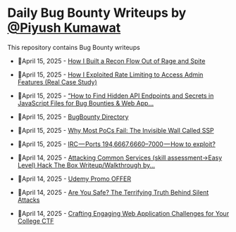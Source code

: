 # Daily Bug Bounty Writeups by [@Piyush Kumawat](https://twitter.com/piyush_supiy) 
This repository contains Bug Bounty writeups

<!-- BLOG-POST-LIST:START -->
 - 💯April 15, 2025 - [How I Built a Recon Flow Out of Rage and Spite](https://myselfakash20.medium.com/how-i-built-a-recon-flow-out-of-rage-and-spite-18ddd367149e?source=rss------bug_bounty-5) 

 - 💯April 15, 2025 - [How I Exploited Rate Limiting to Access Admin Features &lpar;Real Case Study&rpar;](https://infosecwriteups.com/how-i-exploited-rate-limiting-to-access-admin-features-real-case-study-fe25cb965a0a?source=rss------bug_bounty-5) 

 - 💯April 15, 2025 - [“How to Find Hidden API Endpoints and Secrets in JavaScript Files for Bug Bounties &amp; Web App…](https://hackersatty.medium.com/how-to-find-hidden-api-endpoints-and-secrets-in-javascript-files-for-bug-bounties-web-app-f4ea92d16954?source=rss------bug_bounty-5) 

 - 💯April 15, 2025 - [BugBounty Directory](https://medium.com/@abhishekY495/bugbounty-directory-35609687204c?source=rss------bug_bounty-5) 

 - 💯April 15, 2025 - [Why Most PoCs Fail: The Invisible Wall Called SSP](https://medium.com/@pch.neurodive.fuk060/why-most-pocs-fail-the-invisible-wall-called-ssp-06c489ebfdba?source=rss------bug_bounty-5) 

 - 💯April 15, 2025 - [IRC — Ports 194,6667,6660–7000 — How to exploit?](https://medium.com/@verylazytech/irc-ports-194-6667-6660-7000-how-to-exploit-5ecac016b853?source=rss------bug_bounty-5) 

 - 💯April 14, 2025 - [Attacking Common Services &lpar;skill assessment→Easy Level&rpar; Hack The Box Writeup/Walkthrough by…](https://medium.com/@prarabdhsrivastava1403/attacking-common-services-skill-assessment-easy-level-hack-the-box-writeup-walkthrough-by-40cb4ae57d70?source=rss------bug_bounty-5) 

 - 💯April 14, 2025 - [Udemy Promo OFFER](https://medium.com/@deepdive4learn/udemy-promo-offer-bbf015f60c6a?source=rss------bug_bounty-5) 

 - 💯April 14, 2025 - [Are You Safe? The Terrifying Truth Behind Silent Attacks](https://medium.com/@Zo0L/are-you-safe-the-terrifying-truth-behind-silent-attacks-544d63139019?source=rss------bug_bounty-5) 

 - 💯April 14, 2025 - [Crafting Engaging Web Application Challenges for Your College CTF](https://medium.com/@shashank_d_s/crafting-engaging-web-application-challenges-for-your-college-ctf-b712e10b9ed6?source=rss------bug_bounty-5) 
<!-- BLOG-POST-LIST:END -->
